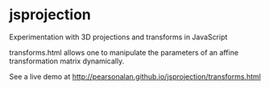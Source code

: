 # jsprojection
Experimentation with 3D projections and transforms in JavaScript

transforms.html allows one to manipulate the parameters of an affine transformation matrix dynamically.

See a live demo at http://pearsonalan.github.io/jsprojection/transforms.html
